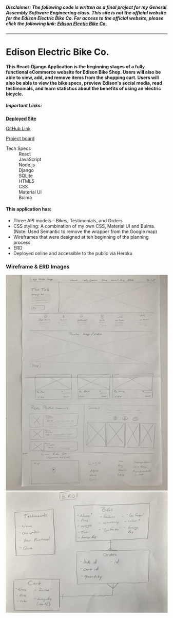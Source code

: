 ##### Disclaimer: The following code is written as a final project for my General Assembly Software Engineering class. This site is **_not_** the official website for the Edison Electric Bike Co. For access to the official website, please click the following link: [Edison Electic Bike Co.](https://www.edisonbicycles.com/) 

***

# Edison Electric Bike Co.

#### This React-Django Application is the beginning stages of a fully functional eCommerce website for Edison Bike Shop. Users will also be able to view, add, and remove items from the shopping cart. Users will also be able to view the bike specs, preview Edison's social media, read testimonials, and learn statistics about the benefits of using an electric bicycle.

##### Important Links:
[**Deployed Site**](https://fierce-basin-13970.herokuapp.com)

[GitHub Link](https://github.com/brittmagee/SEI23-Project4)

[Project board](https://app.gitkraken.com/glo/board/XZZLIEfrBQAPXd-x)

<dl>
  <dt>Tech Specs</dt>
    <dd>React</dd>
    <dd>JavaScript</dd>
    <dd>Node.js</dd>
    <dd>Django</dd>
    <dd>SQLite</dd>
    <dd>HTML5</dd>
    <dd>CSS</dd>
    <dd>Material UI</dd>
    <dd>Bulma</dd>
</dl>


#### This application has: 

* Three API models – Bikes, Testimonials, and Orders
* CSS styling: A combination of my own CSS, Material UI and Bulma. (Note: Used Semantic to remove the wrapper from the Google map)
* Wireframes that were designed at teh beginning of the planning process.
* ERD
* Deployed online and accessible to the public via Heroku

### Wireframe & ERD Images
![wireframe](./client/public/wireframe.jpeg "Wireframe")
![ERD](./client/public/erd.jpeg "ERD")